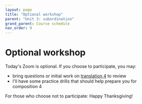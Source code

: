 ```yaml
---
layout: page
title: "Optional workshop"
parent: "Unit 3: subordination"
grand_parent: Course schedule
nav_order: 9
---
```


# Optional workshop


Today's Zoom is optional.  If you choose to participate, you may:

- bring questions or initial work on [translation 4](../../assignments/translation4/) to review
- I'll have some practice drills that should help prepare you for composition 4

For those who choose not to participate:  Happy Thanksgiving!
